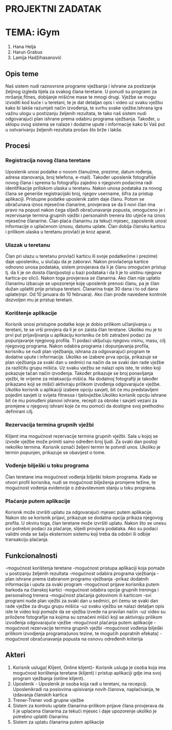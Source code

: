 # PROJEKTNI ZADATAK
# TEMA: iGym

1. Hana Helja
2. Harun Grabus
3. Lamija Hadžihasanović

## Opis teme
Naš sistem nudi raznovrsne programe vježbanja i ishrane za postizanje željnog izgleda tijela za svakog člana teretane. U ponudi su programi za mršanje,fitnes, dobijanje mišićne mase te mnogi drugi. Vježbe se mogu izvoditi kod kuće i u teretani, te je dat detaljan opis i video uz svaku vježbu kako bi lakše razumjeli način izvođenja, te svrhu svake vježbe.Ishrana igra važnu ulogu u postizanju željenih rezultata, te tako naš sistem nudi odgovarajući plan  ishrane prema odabiru programa vježbanja. Također, u sklopu ovog sistema se nalaze i dodatne upute i informacije kako bi Vaš put u ostvarivanju željenih rezultata prošao što brže i lakše.

## Procesi
### Registracija novog člana teretane
Uposlenik unosi podatke o novom članu(ime, prezime, datum rođenja, adresa stanovanja, broj telefona, e-mail). Također uposlenik fotografiše novog člana i sprema tu fotografiju zajedno s njegovim podacima radi identifikacije priliskom ulaska u teretanu. Nakon unosa podataka za novog člana se generiše registracijski broj, njegov username, šifra za pristup aplikaciji. Pristupne podatke uposlenik zatim daje članu. Potom se obračunava iznos mjesečne članarine, provjerava se da li novi član ima pravo na popust nakon čega slijeđi obračunavanje popusta, omogućeno je i rezervisanje termina grupnih vježbi i personalnih trenera što utječe na iznos mjesečne članarine. Član plaća članarinu za tekući mjesec, zaposlenik unosi informacije o uplaćenom iznosu, datumu uplate. Član dobija člansku karticu i prilikom ulaska u teretanu provlači je kroz aparat.

### Ulazak u teretanu
Član pri ulazu u teretanu provlači karticu ili svoje podatke(ime i prezime) daje uposleniku, u slučaju da je zaboravi. Nakon provlačenja kartice odnosno unosa podataka, sistem provjerava da li je članu omogućen pristup tj. da li je on doista član(postoji u bazi podataka i da li je to uistinu njegova kartica-po slici). Nakon toga provjerava se članarina. Ako član nije uplatio članarinu izbacuje se upozorenje koje uposlenik prenosi članu, pa je član dužan uplatiti prije pristupa teretani. Članarina traje 30 dana i to od dana uplate(npr. Od 10 januara do 10 februara). Ako član prođe navedene kontrole dozvoljen mu je pristup teretani.

### Korištenje  aplikacije
Korisnik unosi pristupne podatke koje je dobio prilikom učlanjivanja u teretani, te se vrši provjera da li je on zaista član teretane. Ukoliko mu je to prvi put prijavljivanja u aplikaciju korisniku će biti zatraženi podaci za popunjavanje njegovog profila. Ti podaci uključuju njegovu visinu, masu, cilj njegovog programa. Nakon odabira programa i dopunjavanja profila, korisniku se nudi plan vježbanja, ishrana za odgovarajući program te dodatne upute i informacije. Ukoliko se izabere prva opcija, prikazuje se plan vježbanja za svaki dan u sedmici na način da se svaki dan rade vježbe za različitu grupu mišića. Uz svaku vježbu se nalazi opis iste, te video koji pokazuje tačan način izvođenja. Također prikazuje se broj ponavljanja vježbi, te vrijeme za relaksaciju mišića. Na dodatnoj fotografiji je također prikazano koji se mišići aktiviraju prilikom izvođenja odgovarajuće vježbe.
Ukoliko korisnik u aplikaciji izabere opciju savjeti, bit će mu predstavljeni pojedini savjeti iz svijeta fitnessa i tjelovježbe.Ukoliko korisnik opciju ishrane bit će mu ponuđeni planovi ishrane, recepti za obroke i savjeti vezani za promjene u njegovoj ishrani koje će mu pomoći da dostigne svoj prethodno definirani cilj.

### Rezervacija termina grupnih vježbi
Klijent ima mogućnost rezervacije termina grupnih vježbi. Sala u  kojoj se izvode vježbe može primiti samo određen broj ljudi. Za svaki dan postoji nekoliko termina. Korisnik označi željeni termin te potvrdi unos. Ukoliko  je termin popunjen, prikazuje se obavijest o tome. 

### Vođenje bilješki u toku programa
Član teretane ima mogućnost vođenja bilješki tokom programa. Kada se otvori profil korisnika, nudi se mogućnost bilježenja promjene težine, te mogućnost vođenja evidencije o zdravstevnom stanju u toku programa.

### Plaćanje putem aplikacije
Korisnik može izvršiti uplatu za odgovarajući mjesec putem aplikacije. Nakon sto se korisnik prijavi, prikazuje se dodatna opcija prikaza njegovog profila. U okviru toga, član teretane može izvršiti uplatu.  Nakon što se unesu svi potrebni podaci za plaćanje,  slijedi provjera podataka. Ako su podaci validni onda se šalju eksternom sistemu koji treba da odobri ili odbije transakciju plaćanja.

## Funkcionalnosti
-mogućnost korištenja teretane
-mogućnost pristupa aplikaciji koja pomaže u postizanju željenih rezultata
-mogućnost odabira programa vježbanja
-plan ishrane prema izabranom programu vježbanja
-prikaz dodatnih informacija i uputa za svaki program
-mogućnost prijave korisnika putem barkoda na članskoj kartici
-mogućnost odabira opcije grupnih treninga i personalnog trenera
-mogućnost plaćanja gotovinom ili karticom
-svi programi nude plan vježbi za svaki dan u sedmici, pri čemu se svaki dan rade vježbe za drugu grupu mišića
-uz svaku vježbu se nalazi detaljan opis iste te video koji pomaže da se vježba izvede na pravilan način
-uz video su priložene fotografije na kojima su označeni mišići koji se aktiviraju prilikom izvođenja odgovarajuće vježbe
-mogućnost plaćanja putem aplikacije
-mogućnost rezervacije termina grupnih vježbi
-mogućnost vođenja bilješki prilikom izvodjenja programa(unos tezine, te mogućih popratnih efekata)
-mogućnost obračunavanja popusta na osnovu određenih kriterija 

## Akteri
1. Korisnik usluga( Klijent, Online klijent)- Korisnik usluga je osoba koja ima mogućnost korištenja teretane (klijent) i pristup aplikaciji gdje  ima svoj program vježbanja (online klijent).
2. Uposlenik - Uposlenik je osoba koja radi u teretani, na recepciji. Uposlenikradi na poslovima upisivanja novih članova, naplaćivanja, te izdavanja članskih kartica
3. Trener-Trener vodi grupne vježbe
4. Sistem za kontrolu uplate članarina-prilikom prijave člana provjerava da li je uplaćena članarina za tekući mjesec i daje upozorenje ukoliko je potrebno uplatiti članarinu
5. Sistem za uplatu članarina putem aplikacije



